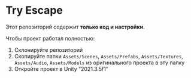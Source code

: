 # Try Escape 

Этот репозиторий содержит **только код и настройки**.

Чтобы проект работал полностью:

1. Склонируйте репозиторий
2. Скопируйте папки `Assets/Scenes`, `Assets/Prefabs`, `Assets/Textures`, `Assets/Audio`, `Assets/Models` из оригинального проекта в эту папку
3. Откройте проект в Unity "2021.3.5f1"

